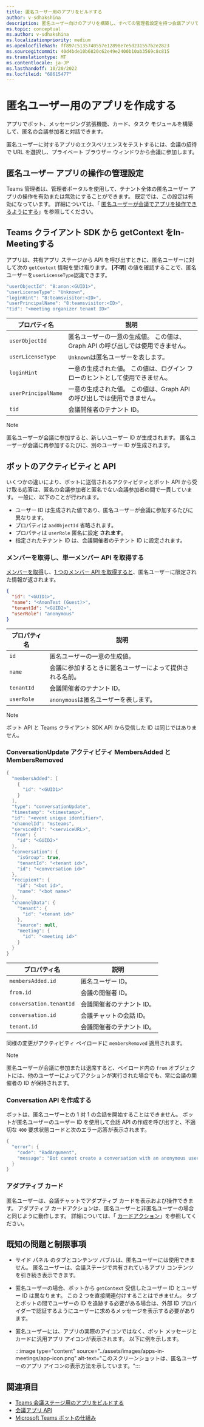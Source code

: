 ```yaml
---
title: 匿名ユーザー用のアプリをビルドする
author: v-sdhakshina
description: 匿名ユーザー向けのアプリを構築し、すべての管理者設定を持つ会議アプリで匿名ユーザーに提供されるエクスペリエンスをテストする方法について説明します。
ms.topic: conceptual
ms.author: v-sdhakshina
ms.localizationpriority: medium
ms.openlocfilehash: ff897c5135740557e12898e7e5d231557b2e2823
ms.sourcegitcommit: 40d4bde10b6820c62e49e2400b10ab3569c8c815
ms.translationtype: MT
ms.contentlocale: ja-JP
ms.lasthandoff: 10/20/2022
ms.locfileid: "68615477"
---
```

# <a name="build-apps-for-anonymous-users"></a>匿名ユーザー用のアプリを作成する

アプリでボット、メッセージング拡張機能、カード、タスク モジュールを構築して、匿名の会議参加者と対話できます。

匿名ユーザーに対するアプリのエクスペリエンスをテストするには、会議の招待で URL を選択し、プライベート ブラウザー ウィンドウから会議に参加します。

## <a name="admin-setting-for-anonymous-user-app-interaction"></a>匿名ユーザー アプリの操作の管理設定

Teams 管理者は、管理者ポータルを使用して、テナント全体の匿名ユーザー アプリの操作を有効または無効にすることができます。 既定では、この設定は有効になっています。 詳細については、「 [匿名ユーザーが会議でアプリを操作できるようにする](/microsoftteams/meeting-settings-in-teams)」を参照してください。

## <a name="in-meeting-getcontext-from-teams-client-sdk"></a>Teams クライアント SDK から getContext をIn-Meetingする

アプリは、共有アプリ ステージから API を呼び出すときに、匿名ユーザーに対して次の `getContext` 情報を受け取ります。 **[不明**] の値を確認することで、匿名ユーザーを`userLicenseType`認識できます。

```csharp
"userObjectId": "8:anon:<GUID1>",
"userLicenseType": "Unknown",
"loginHint": "8:teamsvisitor:<ID>",
"userPrincipalName": "8:teamsvisitor:<ID>",
"tid": "<meeting organizer tenant ID>"
```

| **プロパティ名** | **説明** |
| --- | --- |
| `userObjectId` | 匿名ユーザーの一意の生成値。 この値は、Graph API の呼び出しでは使用できません。 |
| `userLicenseType` | `Unknown`は匿名ユーザーを表します。 |
| `loginHint` | 一意の生成された値。 この値は、ログイン フローのヒントとして使用できません。 |
| `userPrincipalName` | 一意の生成された値。 この値は、Graph API の呼び出しでは使用できません。 |
| `tid` | 会議開催者のテナント ID。 |

> [!NOTE]
> 匿名ユーザーが会議に参加すると、新しいユーザー ID が生成されます。 匿名ユーザーが会議に再参加するたびに、別のユーザー ID が生成されます。

## <a name="bot-activities-and-apis"></a>ボットのアクティビティと API

いくつかの違いにより、ボットに送信されるアクティビティとボット API から受け取る応答は、匿名の会議参加者と匿名でない会議参加者の間で一貫しています。 一般に、以下のことが行われます。

* ユーザー ID は生成された値であり、匿名ユーザーが会議に参加するたびに異なります。
* プロパティは `aadObjectId` 省略されます。
* プロパティは `userRole` 匿名に設定 **されます**。
* 指定されたテナント ID は、会議開催者のテナント ID に設定されます。

### <a name="get-members-and-get-single-member-apis"></a>メンバーを取得し、単一メンバー API を取得する

[メンバーを取得](/microsoftteams/platform/bots/how-to/get-teams-context#fetch-the-roster-or-user-profile)し、[1 つのメンバー API を取得すると](/microsoftteams/platform/bots/how-to/get-teams-context#get-single-member-details)、匿名ユーザーに限定された情報が返されます。

```json
{ 
  "id": "<GUID1>", 
  "name": "<AnonTest (Guest)>",  
  "tenantId": "<GUID2>", 
  "userRole": "anonymous" 
} 
```

| **プロパティ名** | **説明** |
| --- | --- |
| `id` | 匿名ユーザーの一意の生成値。 |
| `name` | 会議に参加するときに匿名ユーザーによって提供される名前。 |
| `tenantId` | 会議開催者のテナント ID。 |
| `userRole` | `anonymous`は匿名ユーザーを表します。 |

> [!NOTE]
> ボット API と Teams クライアント SDK API から受信した ID は同じではありません。

### <a name="conversationupdate-activity-membersadded-and-membersremoved"></a>ConversationUpdate アクティビティ MembersAdded と MembersRemoved

```csharp
{ 
  "membersAdded": [ 
    { 
      "id": "<GUID1>" 
    } 
  ], 
  "type": "conversationUpdate", 
  "timestamp": "<timestamp>", 
  "id": "<event unique identifier>", 
  "channelId": "msteams", 
  "serviceUrl": "<serviceURL>", 
  "from": { 
    "id": "<GUID2>" 
  }, 
  "conversation": { 
    "isGroup": true, 
    "tenantId": "<tenant id>", 
    "id": "<conversation id>" 
  }, 
  "recipient": { 
    "id": "<bot id>", 
    "name": "<bot name>" 
  }, 
  "channelData": { 
    "tenant": { 
      "id": "<tenant id>" 
    }, 
    "source": null, 
    "meeting": { 
      "id": "<meeting id>" 
    } 
  } 
} 
```

| **プロパティ名** | **説明** |
| --- | --- |
| `membersAdded.id` | 匿名ユーザー ID。 |
| `from.id` | 会議の開催者 ID。 |
| `conversation.tenantId` | 会議開催者のテナント ID。 |
| `conversation.id` | 会議チャットの会話 ID。 |
| `tenant.id` | 会議開催者のテナント ID。 |

同様の変更がアクティビティ ペイロードに `membersRemoved` 適用されます。

> [!NOTE]
>
> 匿名ユーザーが会議に参加または退席すると、ペイロード内の `from` オブジェクトには、他のユーザーによってアクションが実行された場合でも、常に会議の開催者の ID が保持されます。

### <a name="create-conversation-api"></a>Conversation API を作成する

ボットは、匿名ユーザーとの 1 対 1 の会話を開始することはできません。 ボットが匿名ユーザーのユーザー ID を使用して会話 API の作成を呼び出すと、不適切な `400` 要求状態コードと次のエラー応答が表示されます。

```csharp
{ 
  "error": {
    "code": "BadArgument",
    "message": "Bot cannot create a conversation with an anonymous user"
  }
} 
```

### <a name="adaptive-cards"></a>アダプティブ カード

匿名ユーザーは、会議チャットでアダプティブ カードを表示および操作できます。 アダプティブ カードアクションは、匿名ユーザーと非匿名ユーザーの場合と同じように動作します。 詳細については、「 [カードアクション](/microsoftteams/platform/task-modules-and-cards/cards/cards-actions?tabs=json)」を参照してください。

## <a name="known-issues-and-limitations"></a>既知の問題と制限事項

* サイド パネル のタブとコンテンツ バブルは、匿名ユーザーには使用できません。 匿名ユーザーは、会議ステージで共有されているアプリ コンテンツを引き続き表示できます。

* 匿名ユーザーの場合、ボットから `getContext` 受信したユーザー ID とユーザー ID は異なります。 この 2 つを直接関連付けすることはできません。 タブとボットの間でユーザーの ID を追跡する必要がある場合は、外部 ID プロバイダーで認証するようにユーザーに求めるメッセージを表示する必要があります。

* 匿名ユーザーには、アプリの実際のアイコンではなく、ボット メッセージとカードに汎用アプリ アイコンが表示されます。 以下に例を示します。

    :::image type="content" source="../assets/images/apps-in-meetings/app-icon.png" alt-text="このスクリーンショットは、匿名ユーザーのアプリ アイコンの表示方法を示しています。":::

## <a name="see-also"></a>関連項目

* [Teams 会議ステージ用のアプリをビルドする](build-apps-for-teams-meeting-stage.md)
* [会議アプリ API](meeting-apps-apis.md)
* [Microsoft Teams ボットの仕組み](/azure/bot-service/bot-builder-basics-teams)
